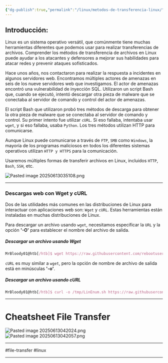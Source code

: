 ```yaml
---
{"dg-publish":true,"permalink":"/linux/metodos-de-transferencia-linux/","dgPassFrontmatter":true}
---
```


## Introducción:

Linux es un sistema operativo versátil, que comúnmente tiene muchas herramientas diferentes que podemos usar para realizar transferencias de archivos. Comprender los métodos de transferencia de archivos en Linux puede ayudar a los atacantes y defensores a mejorar sus habilidades para atacar redes y prevenir ataques sofisticados. 

Hace unos años, nos contactaron para realizar la respuesta a incidentes en algunos servidores web. Encontramos múltiples actores de amenazas en seis de los nueve servidores web que investigamos. El actor de amenazas encontró una vulnerabilidad de inyección SQL. Utilizaron un script Bash que, cuando se ejecutó, intentó descargar otra pieza de malware que se conectaba al servidor de comando y control del actor de amenazas.

El script Bash que utilizaron probó tres métodos de descarga para obtener la otra pieza de malware que se conectaba al servidor de comando y control. Su primer intento fue utilizar `cURL`. Si eso fallaba, intentaba usar `wget`, y si eso fallaba, usaba `Python`. Los tres métodos utilizan HTTP para comunicarse.

Aunque Linux puede comunicarse a través de `FTP`, `SMB` como `Windows`, la mayoría de los programas maliciosos en todos los diferentes sistemas operativos utilizan `HTTP y HTTPS` para la comunicación.

Usaremos múltiples formas de transferir archivos en Linux, incluidos `HTTP`, `Bash`, `SSH`, etc.

![Pasted image 20250613035108.png](/img/user/imgs/Pasted%20image%2020250613035108.png)

---

### Descargas web con  Wget y cURL

Dos de las utilidades más comunes en las distribuciones de Linux para interactuar con aplicaciones web son: `Wget` y `cURL`. Estas herramientas están instaladas en muchas distribuciones de Linux.

Para descargar un archivo usando `wget`, necesitamos especificar la `URL` y la opción **'-O'** para establecer el nombre del archivo de salida.

##### Descargar un archivo usando Wget

``` javascript
MrBloody01@htb[/htb]$ wget https://raw.githubusercontent.com/rebootuser/LinEnum/master/LinEnum.sh -O /tmp/LinEnum.sh
```
`cURL` es muy similar a `wget`, pero la opción de nombre de archivo de salida está en minúsculas **'-o'**. 


##### Descargar un archivo usando cURL

``` JavaScript
MrBloody01@htb[/htb]$ curl -o /tmp/LinEnum.sh https://raw.githubusercontent.com/rebootuser/LinEnum/master/LinEnum.sh
```

----------------------

# Cheatsheet File Transfer

![Pasted image 20250613042024.png](/img/user/imgs/Pasted%20image%2020250613042024.png)
![Pasted image 20250613042057.png](/img/user/imgs/Pasted%20image%2020250613042057.png)

---

#file-transfer #linux

---